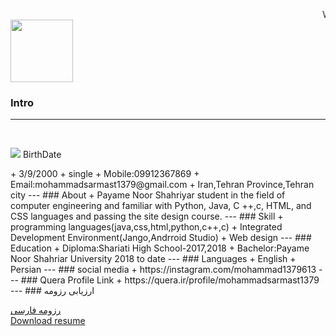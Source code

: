 <marquee>Welcome</marquee>
<img src="http://s14.picofile.com/file/8409832200/ft.jpg" width="100" height="100" >
### Intro
---
<br>
<p>
  <img src="http://s15.picofile.com/file/8409962450/%D9%BE%D8%B1%D9%88%D9%81%D8%A7%DB%8C%D9%84.png">
 BirthDate
  </p>
+ 3/9/2000
+ single
+ Mobile:09912367869
+ Email:mohammadsarmast1379@gmail.com
+ Iran,Tehran Province,Tehran city
---
### About
+ Payame Noor Shahriyar student in the field of computer engineering and familiar with Python, Java, C ++,c, HTML, and CSS languages and passing the site design course.
---
### Skill
+ programming languages(java,css,html,python,c++,c)
+ Integrated Development Environment(Jango,Andrroid Studio)
+ Web design
---
### Education
+ Diploma:Shariati High School-2017,2018
+ Bachelor:Payame Noor Shahriar University 2018 to date
---
### Languages
+ English
+ Persian
---
### social media
+ https://instagram.com/mohammad1379613
---
### Quera Profile Link
+ https://quera.ir/profile/mohammadsarmast1379
---
### ارزیابی رزومه

[رزومه فارسی](/resume-fa)
<br>
<a href="http://s15.picofile.com/file/8409958368/%D8%B1%D8%B2%D9%88%D9%85%D9%87.docx.html">Download resume</a>
